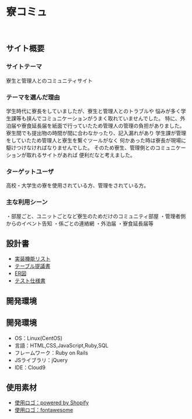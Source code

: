 # 寮コミュ
​
## サイト概要
### サイトテーマ
<!--何を『目的』とし、どのような『分類』なのかを簡潔に書く-->
​寮生と管理人とのコミュニティサイト
### テーマを選んだ理由
<!--なぜこのようなテーマにしたかを説明する-->
​学生時代に寮長をしていましたが、寮生と管理人とのトラブルや
悩みが多く学生課等も挟んでコミュニケーションがうまく取れていませんでした。
特に、外泊届や寮食延長届を紙面で行っていたため管理人の管理の負担がありました。
寮生間でも提出物の時間が間に合わなかったり、記入漏れがあり
学生課が管理をしていたため管理人と寮生を繋ぐツールがなく
何かあった時は寮長が現場に駆けつけなければなりませんでした。
そのため寮生、管理側とのコミュニケーションが取れるサイトがあれば
便利だなと考えました。
### ターゲットユーザ
<!--誰に使ってもらうかを具体的に記載する-->
​高校・大学生の寮を使用されている方、管理をされている方。
### 主な利用シーン
<!--どのような時に使うのかの状況を記載すること-->
・部屋ごと、ユニットごとなど寮生のためだけのコミュニティ部屋
・管理者側からのイベント告知
・係ごとの連絡網
・外泊届
・寮食延長届等
## 設計書
- [実装機能リスト](https://docs.google.com/spreadsheets/d/1euyoQIkLG5ffVO0IAZhyIDGKdSRk-gBURgg8bcggJK0/edit#gid=885378170)
- [テーブル提議書](https://docs.google.com/spreadsheets/d/1mWS77HYqPx8Nxj1tD8GIy-Kn3KZUO5hc/edit#gid=517772887)
- [ER図](https://app.diagrams.net/#G1PR02chUWPG_yZervahfeGFV2Dg467Dl8)
- [テスト仕様書](https://docs.google.com/spreadsheets/d/1NQEEb1fsbff6wsUN_YKj7jBklGlzVBXY/edit#gid=2072448154)
## 開発環境
## 開発環境
- OS：Linux(CentOS)
- 言語：HTML,CSS,JavaScript,Ruby,SQL
- フレームワーク：Ruby on Rails
- JSライブラリ：jQuery
- IDE：Cloud9
​
## 使用素材
- [使用ロゴ：powered by Shopify](https://www.shopify.com/jp/tools/logo-maker/my-logos)
- [使用ロゴ：fontawesome](https://fontawesome.com/search?m=free&o=r)